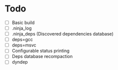 # Todo
- [ ] Basic build
- [ ] .ninja_log
- [ ] .ninja_deps (Discovered dependencies database)
- [ ] deps=gcc
- [ ] deps=msvc
- [ ] Configurable status printing
- [ ] Deps database recompaction
- [ ] dyndep
